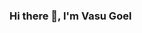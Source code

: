 ### Hi there 👋, I'm Vasu Goel

<!--
**vasuGoel17/vasuGoel17** is a ✨ _special_ ✨ repository because its `README.md` (this file) appears on your GitHub profile.
A passionate MERN stack developer from India
Here are some ideas to get you started:

- 🌱 I’m currently learning three.js
- 👨‍💻 All of my projects are available at ...
- 💬 Ask me about React.js, Node.js, MongoDB, SQL, C++
- 📫 How to reach me: goelvasu17@gmail.com
-->
